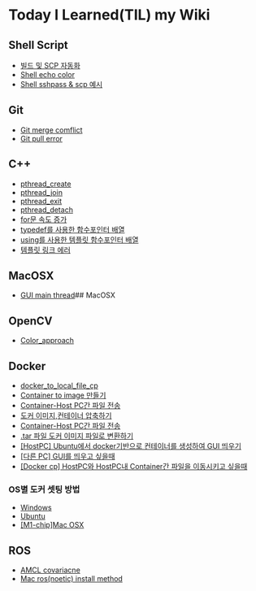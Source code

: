 # Today I Learned(TIL) my Wiki

## Shell Script
* [빌드 및 SCP 자동화](https://github.com/ytam1208/TIL/blob/main/Shell_scripts/bash_shell_ssh.md)
* [Shell echo color](https://github.com/ytam1208/TIL/blob/main/Shell_scripts/echo.md)
* [Shell sshpass & scp 예시](https://github.com/ytam1208/TIL/blob/main/Shell_scripts/sshpass.md)

## Git
* [Git merge comflict](https://github.com/ytam1208/TIL/blob/main/Git/comflict/comflict.md)
* [Git pull error](https://github.com/ytam1208/TIL/blob/main/Git/error/pull_error_1.md)

## C++
* [pthread_create](https://github.com/ytam1208/TIL/blob/main/C%2B%2B/pthread/pthread_create.md) 
* [pthread_join](https://github.com/ytam1208/TIL/blob/main/C%2B%2B/pthread/pthread_join.md)
* [pthread_exit](https://github.com/ytam1208/TIL/blob/main/C%2B%2B/pthread/pthread_exit.md)
* [pthread_detach](https://github.com/ytam1208/TIL/blob/main/C%2B%2B/pthread/pthread_detach.md)
* [for문 속도 증가](https://github.com/ytam1208/TIL/blob/main/C%2B%2B/loop/for_loop_speed.md)
* [typedef를 사용한 함수포인터 배열](https://github.com/ytam1208/TIL/blob/main/C%2B%2B/alias/typedef_pointer.md)
* [using를 사용한 템플릿 함수포인터 배열](https://github.com/ytam1208/TIL/blob/main/C%2B%2B/alias/using_pointer.md)
* [템플릿 링크 에러](https://github.com/ytam1208/TIL/blob/main/C%2B%2B/template/undefined_link.md)
  
## MacOSX
* [GUI main thread](https://github.com/ytam1208/TIL/blob/main/Mac%20OSX/GUI_main_thread.md)## MacOSX

## OpenCV
* [Color_approach](https://github.com/ytam1208/TIL/blob/main/OpenCV/Color_pixel_approach.md)

## Docker
* [docker_to_local_file_cp](https://github.com/ytam1208/TIL/blob/main/Docker/command/docker_to_local_cp.md)
* [Container to image 만들기](https://opalescent-potato-6fd.notion.site/Container-to-Image-c63cac072fb84738b41bbc64de3482ed)
* [Container-Host PC간 파일 전송](https://opalescent-potato-6fd.notion.site/Container-Host-f55fdcb6b2204372bc07fbbd4616af0e)
* [도커 이미지,컨테이너 압축하기](https://opalescent-potato-6fd.notion.site/Docker-415b4eaaceb84ba389274fe98c662f23)
* [Container-Host PC간 파일 전송](https://opalescent-potato-6fd.notion.site/Container-Host-f55fdcb6b2204372bc07fbbd4616af0e)
* [.tar 파일 도커 이미지 파일로 변환하기](https://opalescent-potato-6fd.notion.site/tar-e09de9b535a94c66b985e23d6443b83e)
* [[HostPC] Ubuntu에서 docker기반으로 컨테이너를 생성하여 GUI 띄우기](https://opalescent-potato-6fd.notion.site/HostPC-Ubuntu-docker-GUI-9155a1bed62b47a3b179d3d6b93b5f13)
* [[다른 PC] GUI를 띄우고 싶을때](https://opalescent-potato-6fd.notion.site/PC-GUI-b06799c28e8d478a84087846fdaabc72)
* [[Docker cp] HostPC와 HostPC내 Container간 파일을 이동시키고 싶을때](https://opalescent-potato-6fd.notion.site/Docker-cp-HostPC-HostPC-Container-c47949748f504497947b5f20a4542b73)
### OS별 도커 셋팅 방법
* [Windows](https://opalescent-potato-6fd.notion.site/Windows-4a37a9bf5cdc4786807d4ea493eec1c1)
* [Ubuntu](https://opalescent-potato-6fd.notion.site/Ubuntu-0fa8b906c4a54c98a5eb03ef6c8613c4)
* [[M1-chip]Mac OSX ](https://opalescent-potato-6fd.notion.site/Mac-M1-7f2a985313d3490aa675d4c1ad98b828)

  
## ROS
* [AMCL covariacne](https://github.com/ytam1208/TIL/blob/main/ROS/AMCL/covariance.md)
* [Mac ros(noetic) install method](https://github.com/ytam1208/TIL/blob/main/ROS/Mac2Ros_install/Mac_osx2Ros_install.md)
